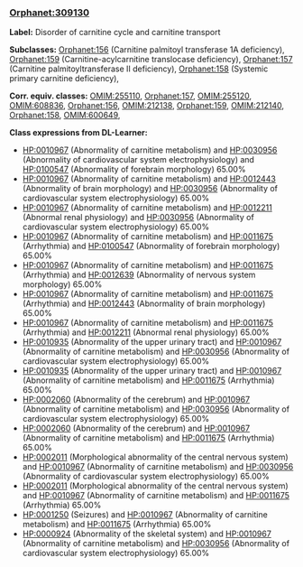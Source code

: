 
### [Orphanet:309130](http://www.orpha.net/ORDO/Orphanet_309130)
**Label:** Disorder of carnitine cycle and carnitine transport

**Subclasses:** [Orphanet:156](http://www.orpha.net/ORDO/Orphanet_156) (Carnitine palmitoyl transferase 1A deficiency), [Orphanet:159](http://www.orpha.net/ORDO/Orphanet_159) (Carnitine-acylcarnitine translocase deficiency), [Orphanet:157](http://www.orpha.net/ORDO/Orphanet_157) (Carnitine palmitoyltransferase II deficiency), [Orphanet:158](http://www.orpha.net/ORDO/Orphanet_158) (Systemic primary carnitine deficiency), 

**Corr. equiv. classes:** [OMIM:255110](http://purl.obolibrary.org/obo/OMIM_255110), [Orphanet:157](http://www.orpha.net/ORDO/Orphanet_157), [OMIM:255120](http://purl.obolibrary.org/obo/OMIM_255120), [OMIM:608836](http://purl.obolibrary.org/obo/OMIM_608836), [Orphanet:156](http://www.orpha.net/ORDO/Orphanet_156), [OMIM:212138](http://purl.obolibrary.org/obo/OMIM_212138), [Orphanet:159](http://www.orpha.net/ORDO/Orphanet_159), [OMIM:212140](http://purl.obolibrary.org/obo/OMIM_212140), [Orphanet:158](http://www.orpha.net/ORDO/Orphanet_158), [OMIM:600649](http://purl.obolibrary.org/obo/OMIM_600649), 

**Class expressions from DL-Learner:**

- [HP:0010967](http://purl.obolibrary.org/obo/HP_0010967) (Abnormality of carnitine metabolism) and [HP:0030956](http://purl.obolibrary.org/obo/HP_0030956) (Abnormality of cardiovascular system electrophysiology) and [HP:0100547](http://purl.obolibrary.org/obo/HP_0100547) (Abnormality of forebrain morphology) 65.00%
- [HP:0010967](http://purl.obolibrary.org/obo/HP_0010967) (Abnormality of carnitine metabolism) and [HP:0012443](http://purl.obolibrary.org/obo/HP_0012443) (Abnormality of brain morphology) and [HP:0030956](http://purl.obolibrary.org/obo/HP_0030956) (Abnormality of cardiovascular system electrophysiology) 65.00%
- [HP:0010967](http://purl.obolibrary.org/obo/HP_0010967) (Abnormality of carnitine metabolism) and [HP:0012211](http://purl.obolibrary.org/obo/HP_0012211) (Abnormal renal physiology) and [HP:0030956](http://purl.obolibrary.org/obo/HP_0030956) (Abnormality of cardiovascular system electrophysiology) 65.00%
- [HP:0010967](http://purl.obolibrary.org/obo/HP_0010967) (Abnormality of carnitine metabolism) and [HP:0011675](http://purl.obolibrary.org/obo/HP_0011675) (Arrhythmia) and [HP:0100547](http://purl.obolibrary.org/obo/HP_0100547) (Abnormality of forebrain morphology) 65.00%
- [HP:0010967](http://purl.obolibrary.org/obo/HP_0010967) (Abnormality of carnitine metabolism) and [HP:0011675](http://purl.obolibrary.org/obo/HP_0011675) (Arrhythmia) and [HP:0012639](http://purl.obolibrary.org/obo/HP_0012639) (Abnormality of nervous system morphology) 65.00%
- [HP:0010967](http://purl.obolibrary.org/obo/HP_0010967) (Abnormality of carnitine metabolism) and [HP:0011675](http://purl.obolibrary.org/obo/HP_0011675) (Arrhythmia) and [HP:0012443](http://purl.obolibrary.org/obo/HP_0012443) (Abnormality of brain morphology) 65.00%
- [HP:0010967](http://purl.obolibrary.org/obo/HP_0010967) (Abnormality of carnitine metabolism) and [HP:0011675](http://purl.obolibrary.org/obo/HP_0011675) (Arrhythmia) and [HP:0012211](http://purl.obolibrary.org/obo/HP_0012211) (Abnormal renal physiology) 65.00%
- [HP:0010935](http://purl.obolibrary.org/obo/HP_0010935) (Abnormality of the upper urinary tract) and [HP:0010967](http://purl.obolibrary.org/obo/HP_0010967) (Abnormality of carnitine metabolism) and [HP:0030956](http://purl.obolibrary.org/obo/HP_0030956) (Abnormality of cardiovascular system electrophysiology) 65.00%
- [HP:0010935](http://purl.obolibrary.org/obo/HP_0010935) (Abnormality of the upper urinary tract) and [HP:0010967](http://purl.obolibrary.org/obo/HP_0010967) (Abnormality of carnitine metabolism) and [HP:0011675](http://purl.obolibrary.org/obo/HP_0011675) (Arrhythmia) 65.00%
- [HP:0002060](http://purl.obolibrary.org/obo/HP_0002060) (Abnormality of the cerebrum) and [HP:0010967](http://purl.obolibrary.org/obo/HP_0010967) (Abnormality of carnitine metabolism) and [HP:0030956](http://purl.obolibrary.org/obo/HP_0030956) (Abnormality of cardiovascular system electrophysiology) 65.00%
- [HP:0002060](http://purl.obolibrary.org/obo/HP_0002060) (Abnormality of the cerebrum) and [HP:0010967](http://purl.obolibrary.org/obo/HP_0010967) (Abnormality of carnitine metabolism) and [HP:0011675](http://purl.obolibrary.org/obo/HP_0011675) (Arrhythmia) 65.00%
- [HP:0002011](http://purl.obolibrary.org/obo/HP_0002011) (Morphological abnormality of the central nervous system) and [HP:0010967](http://purl.obolibrary.org/obo/HP_0010967) (Abnormality of carnitine metabolism) and [HP:0030956](http://purl.obolibrary.org/obo/HP_0030956) (Abnormality of cardiovascular system electrophysiology) 65.00%
- [HP:0002011](http://purl.obolibrary.org/obo/HP_0002011) (Morphological abnormality of the central nervous system) and [HP:0010967](http://purl.obolibrary.org/obo/HP_0010967) (Abnormality of carnitine metabolism) and [HP:0011675](http://purl.obolibrary.org/obo/HP_0011675) (Arrhythmia) 65.00%
- [HP:0001250](http://purl.obolibrary.org/obo/HP_0001250) (Seizures) and [HP:0010967](http://purl.obolibrary.org/obo/HP_0010967) (Abnormality of carnitine metabolism) and [HP:0011675](http://purl.obolibrary.org/obo/HP_0011675) (Arrhythmia) 65.00%
- [HP:0000924](http://purl.obolibrary.org/obo/HP_0000924) (Abnormality of the skeletal system) and [HP:0010967](http://purl.obolibrary.org/obo/HP_0010967) (Abnormality of carnitine metabolism) and [HP:0030956](http://purl.obolibrary.org/obo/HP_0030956) (Abnormality of cardiovascular system electrophysiology) 65.00%


